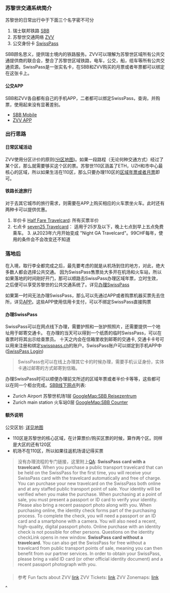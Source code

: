 ### 苏黎世交通系统简介

苏黎世的日常出行中于下面三个名字密不可分
1. 瑞士联邦铁路 [SBB](https://www.sbb.ch/en)
2. 苏黎世交通网络 [ZVV](https://www.zvv.ch/zvv/en/home.html)
3. 公交身份卡 [SwissPass](https://www.swisspass.ch/info/welcome)

SBB顾名思义，提供瑞士境内的铁路服务。ZVV可以理解为苏黎世区域所有公共交通提供商的联合会，整合了苏黎世区域铁路，电车，公交，船，缆车等所有公共交通资源。SwissPass是一张实名卡，在SBB和ZVV购买的月票或者年票都可以绑定在这张卡上。

#### 公交APP
SBB和ZVV各自都有自己的手机APP，二者都可以绑定SwissPass，查询，并购票，使用起来没有显著差别。
- [SBB Mobile](https://www.sbb.ch/de/fahrplan/mobile-fahrplaene/sbb-mobile.html)
- [ZVV APP](https://www.zvv.ch/zvv/de/service/apps/zvv-app.html)

### 出行思路

#### 日常区域活动 

ZVV使用分区计价的原则([分区地图](https://www.zvv.ch/zvv/en/travelcards-and-tickets/zones/zone-maps.html))。如果一段路程（无论何种交通方式）经过了某个区，那么就需要够买这个区的票。苏黎世110区涵盖了ETH，UZH和市中心最核心的区域，所以如果生活在110区，那么只要办理110区的[区域年票或者月票](https://www.zvv.ch/zvv/en/travelcards-and-tickets/travelcards/networkpass.html)即可。

#### 铁路长途旅行

对于去其它城市的旅行需求，则需要在APP上购买相应的火车票坐火车。此时还有两种卡可以提供优惠。
1. 半价卡 [Half Fare Travelcard](https://www.sbb.ch/en/travelcards-and-tickets/railpasses/half-fare-travelcard.html): 所有买票半价
2. 七点卡 [seven25 Travelcard](https://www.sbb.ch/en/travelcards-and-tickets/railpasses/seven25-travelcard.html)： 适用于25岁及以下，晚上七点到早上五点免费乘车。
    3.     从2023年六月开始变成 "Night GA Travelcard"。99CHF每年，使用的条件会不会改变还不知道

### 落地后

在入境，取行李全都完成之后，最先要考虑的就是从机场到住的地方，对此，绝大多数人都会选择公共交通。
因为SwissPass售票处大多开在机场和火车站，所以如果落地的时间刚好开门，那可以顺路去SwissPass办理区域年票，立时生效，之后便可以享受苏黎世的公共交通系统了。详见[办理SwissPass](#办理SwissPass)

如果第一时间无法办理SwissPass，那么可以先通过APP或者购票机器买票先去住所，详见[APP](#公交APP)。这些APP使用信用卡支付，可以不绑定SwissPass直接购票

#### 办理SwissPass

SwissPass可以在网点线下办理，需要护照和一张护照照片，还需要提供一个地址用于邮寄交通卡。
在办理的当天可以得到一个纸质的临时SwissPass，可以在查票时将其出示给查票员。
十天之内会在信箱里收到邮寄的交通卡, 交通卡卡号可以用来注册和绑定[swisspass.ch](https://www.swisspass.ch/register)的账户。SwissPass账户可以绑定到手机APP中([SwissPass Login](https://www.sbb.ch/en/travelcards-and-tickets/swisspass/swisspass-account.html))

> SwissPass也可以在线上办理其它卡的时候办理，需要手机认证身份，实体卡通过邮寄的方式邮寄到信箱。

办理SwissPass时可以顺便办理前文所述的区域年票或者半价卡等等，这些都可以在同一个柜台完成。[SBB线下网点](https://www.sbb.ch/en/station-services/at-the-station/services-at-the-station/gift-ideas/mondaine/points-of-sale.html)列表:
- Zurich Airport 苏黎世机场1层 [GoogleMap:SBB Reisezentrum](https://goo.gl/maps/v1efYctGYJcWsb3P9)
- Zurich main station 火车站0层 [GoogleMap:SBB Counter](https://goo.gl/maps/JTy8Kee2fbZ5SigC9)

#### 额外说明

公交区划: [详见地图](https://www.zvv.ch/zvv/en/travelcards-and-tickets/zones/zone-maps.html)
- 110区是苏黎世的核心区域，在计算票价/购买区票的时候，算作两个区。同样是大区的还有120区
- 机场不在110区，所以如果往返机场请记得买票


>没有办理流程的专门链接，这里附上[QA](https://www.sbb.ch/en/help-and-contact/produkte-services/swisspass.html#anchor3): 
**SwissPass card with a travelcard.**
When you purchase a public transport travelcard that can be held on the SwissPass for the first time, you will receive your SwissPass card with the travelcard automatically and free of charge. You can purchase your new travelcard on the SwissPass both online and at any staffed public transport point of sale. 
Your identity will be verified when you make the purchase. When purchasing at a point of sale, you must present a passport or ID card to verify your identity. Please also bring a recent passport photo along with you.
When purchasing online, the identity check forms part of the purchasing process. To complete the check, you will need a passport or an ID card and a smartphone with a camera. You will also need a recent, high-quality, digital passport photo.
Online purchase with an identity check is not possible for other persons.
Questions on the identity checkLink opens in new window.
**SwissPass card without a travelcard.**
You can also get the SwissPass for free without a travelcard from public transport points of sale, meaning you can then benefit from our partner services. In order to obtain your SwissPass, please bring a valid ID card (or other official identity document) and a recent passport photograph with you.

### 

> 参考
> Fun facts about ZVV [link](https://secrets.zvv.ch/)
> ZVV Tickets: [link](https://www.zvv.ch/zvv/en/travelcards-and-tickets/tickets.html)
> ZVV Zonemaps: [link](https://www.zvv.ch/zvv/en/travelcards-and-tickets/zones/zone-maps.html)

^
